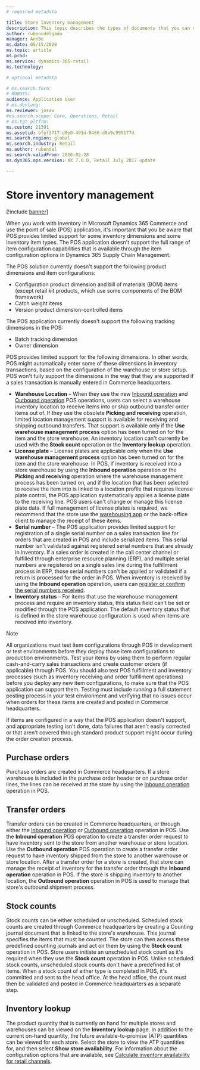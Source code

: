 ```yaml
---
# required metadata

title: Store inventory management
description: This topic describes the types of documents that you can use to manage inventory.
author: rubencdelgado
manager: AnnBe
ms.date: 05/15/2020
ms.topic: article
ms.prod: 
ms.service: dynamics-365-retail
ms.technology: 

# optional metadata

# ms.search.form: 
# ROBOTS: 
audience: Application User
# ms.devlang: 
ms.reviewer: josaw
#ms.search.scope: Core, Operations, Retail
# ms.tgt_pltfrm: 
ms.custom: 21391
ms.assetid: bfef3717-d0e0-491d-8466-d8a9c995177d
ms.search.region: global
ms.search.industry: Retail
ms.author: rubendel
ms.search.validFrom: 2016-02-28
ms.dyn365.ops.version: AX 7.0.0, Retail July 2017 update

---
```


# Store inventory management

[!include [banner](includes/banner.md)]

When you work with inventory in Microsoft Dynamics 365 Commerce and use the point of sale (POS) application, it's important that you be aware that POS provides limited support for some inventory dimensions and some inventory item types. The POS application doesn't support the full range of item configuration capabilities that is available through the item configuration options in Dynamics 365 Supply Chain Management.

The POS solution currently doesn't support the following product dimensions and item configurations:

- Configuration product dimension and bill of materials (BOM) items (except retail kit products, which use some components of the BOM framework)
- Catch weight items
- Version product dimension-controlled items

The POS application currently doesn't support the following tracking dimensions in the POS:

- Batch tracking dimension
- Owner dimension

POS provides limited support for the following dimensions. In other words, POS might automatically enter some of these dimensions in inventory transactions, based on the configuration of the warehouse or store setup. POS won't fully support the dimensions in the way that they are supported if a sales transaction is manually entered in Commerce headquarters. 

- **Warehouse Location** – When they use the new [Inbound operation](https://docs.microsoft.com/dynamics365/commerce/pos-inbound-inventory-operation) and [Outbound operation](https://docs.microsoft.com/dynamics365/commerce/pos-outbound-inventory-operation) POS operations, users can select a warehouse inventory location to receive items into or ship outbound transfer order items out of. If they use the obsolete **Picking and receiving** operation, limited location management support is available for receiving and shipping outbound transfers. That support is available only if the **Use warehouse management process** option has been turned on for the item and the store warehouse. An inventory location can't currently be used with the **Stock count** operation or the **Inventory lookup** operation.
- **License plate** – License plates are applicable only when the **Use warehouse management process** option has been turned on for the item and the store warehouse. In POS, if inventory is received into a store warehouse by using the **Inbound operation** operation or the **Picking and receiving** operation where the warehouse management process has been turned on, and if the location that has been selected to receive the item into is linked to a location profile that requires license plate control, the POS application systematically applies a license plate to the receiving line. POS users can't change or manage this license plate data. If full management of license plates is required, we recommend that the store use the [warehousing app](https://docs.microsoft.com/dynamics365/supply-chain/warehousing/install-configure-warehousing-app) or the back-office client to manage the receipt of these items.
- **Serial number** – The POS application provides limited support for registration of a single serial number on a sales transaction  line for orders that are created in POS and include serialized items. This serial number isn't validated against registered serial numbers that are already in inventory. If a sales order is created in the call center channel or fulfilled through enterprise resource planning (ERP), and multiple serial numbers are registered on a single sales line during the fulfillment process in ERP, those serial numbers can't be applied or validated if a return is processed for the order in POS. When inventory is received by using the **Inbound operation** operation, users can [register or confirm the serial numbers received](https://docs.microsoft.com/dynamics365/commerce/pos-serialized-items).
- **Inventory status** – For items that use the warehouse management process and require an inventory status, this status field can't be set or modified through the POS application. The default inventory status that is defined in the store warehouse configuration is used when items are received into inventory.

> [!NOTE]
> All organizations must test item configurations through POS in development or test environments before they deploy those item configurations to production environments. Test your items by using them to perform regular cash-and-carry sales transactions and create customer orders (if applicable) through POS. You should also test POS fulfillment and inventory processes (such as inventory receiving and order fulfillment operations) before you deploy any new item configurations, to make sure that the POS application can support them. Testing must include running a full statement posting process in your test environment and verifying that no issues occur when orders for these items are created and posted in Commerce headquarters.
>
> If items are configured in a way that the POS application doesn't support, and appropriate testing isn't done, data failures that aren't easily corrected or that aren't covered through standard product support might occur during the order creation process.

## Purchase orders

Purchase orders are created in Commerce headquarters. If a store warehouse is included in the purchase order header or on purchase order lines, the lines can be received at the store by using the [Inbound operation](https://docs.microsoft.com/dynamics365/commerce/pos-inbound-inventory-operation) operation in POS. 

## Transfer orders

Transfer orders can be created in Commerce headquarters, or through either the [Inbound operation](https://docs.microsoft.com/dynamics365/commerce/pos-inbound-inventory-operation) or [Outbound operation](https://docs.microsoft.com/dynamics365/commerce/pos-outbound-inventory-operation) operation in POS. Use the **Inbound operation** POS operation to create a transfer order request to have inventory sent to the store from another warehouse or store location. Use the **Outbound operation** POS operation to create a transfer order request to have inventory shipped from the store to another warehouse or store location. After a transfer order for a store is created, that store can manage the receipt of inventory for the transfer order through the **Inbound operation** operation in POS. If the store is shipping inventory to another location, the **Outbound operation** operation in POS is used to manage that store's outbound shipment process.

## Stock counts

Stock counts can be either scheduled or unscheduled. Scheduled stock counts are created through Commerce headquarters by creating a Counting journal document that is linked to the store's warehouse. This journal specifies the items that must be counted. The store can then access these predefined counting journals and act on them by using the **Stock count** operation in POS. Store users initiate an unscheduled stock count as it's required when they use the **Stock count** operation in POS. Unlike scheduled stock counts, unscheduled stock counts don't have a predefined list of items. When a stock count of either type is completed in POS, it's committed and sent to the head office. At the head office, the count must then be validated and posted in Commerce headquarters as a separate step.

## Inventory lookup

The product quantity that is currently on hand for multiple stores and warehouses can be viewed on the **Inventory lookup** page. In addition to the current on-hand quantity, the future available-to-promise (ATP) quantities can be viewed for each store. Select the store to view the ATP quantities for, and then select **Show store availability**. For information about the configuration options that are available, see [Calculate inventory availability for retail channels](https://docs.microsoft.com/dynamics365/commerce/calculated-inventory-retail-channels).
